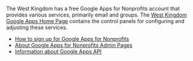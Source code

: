 The West Kingdom has a free Google Apps for Nonprofits account that provides 
various services, primarily email and groups.  The [West Kingdom Google Apps Home Page](http://www.google.com/a/westkingdom.org) 
contains the control panels for configuring and adjusting these services.

- [How to sign up for Google Apps for Nonprofits](google-apps-application.md)
- [About Google Apps for Nonprofits Admin Pages](google-apps-admin.md)
- [Information about Google Apps API](google-api.md)
